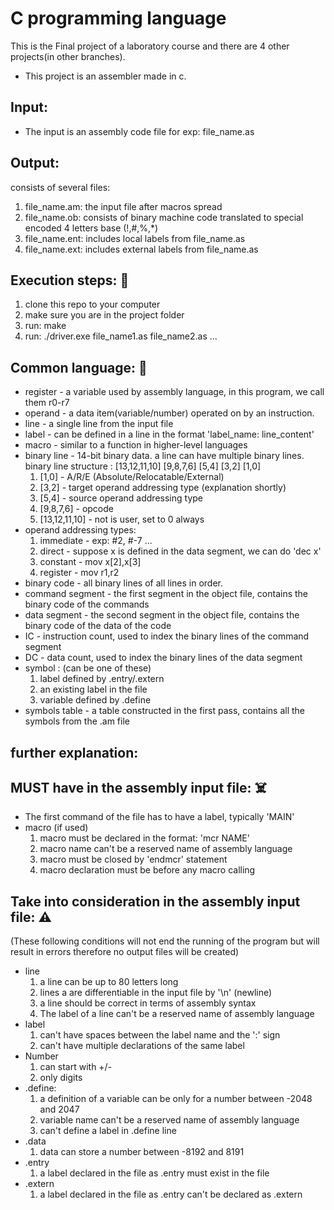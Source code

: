 # C programming language

This is the Final project of a laboratory course and there are 4 other projects(in other branches).

* This project is an assembler made in c.
## Input:
* The input is an assembly code file for exp: file_name.as
## Output: 
consists of several files:
  1) file_name.am: the input file after macros spread 
  2) file_name.ob: consists of binary machine code translated to special encoded 4 letters base (!,#,%,*)
  3) file_name.ent: includes local labels from file_name.as
  4) file_name.ext: includes external labels from file_name.as

## Execution steps: :dart:
1) clone this repo to your computer
2) make sure you are in the project folder
3) run: make
4) run: ./driver.exe file_name1.as file_name2.as ...


## Common language: :abcd:
* register - a variable used by assembly language, in this program, we call them r0-r7
* operand - a data item(variable/number) operated on by an instruction.
* line - a single line from the input file
* label - can be defined in a line in the format 'label_name: line_content'
* macro - similar to a function in higher-level languages
* binary line - 14-bit binary data. a line can have multiple binary lines.
binary line structure : [13,12,11,10] [9,8,7,6] [5,4] [3,2] [1,0]
    1) [1,0] - A/R/E (Absolute/Relocatable/External)
    2) [3,2] - target operand addressing type (explanation shortly)
    3) [5,4] - source operand addressing type
    4) [9,8,7,6] - opcode
    5) [13,12,11,10] - not is user, set to 0 always
* operand addressing types:
    1) immediate - exp: #2, #-7 ...
    2) direct - suppose x is defined in the data segment, we can do 'dec x'
    3) constant - mov x[2],x[3]
    4) register - mov r1,r2
* binary code - all binary lines of all lines in order.
* command segment - the first segment in the object file, contains the binary code of the commands
* data segment - the second segment in the object file, contains the binary code of the data of the code
* IC - instruction count, used to index the binary lines of the command segment
* DC - data count, used to index the binary lines of the data segment
* symbol : (can be one of these)
    1) label defined by .entry/.extern
    2) an existing label in the file
    3) variable defined by .define
* symbols table - a table constructed in the first pass, contains all the symbols from the .am file

## further explanation:


## MUST have in the assembly input file: :skull_and_crossbones:
* The first command of the file has to have a label, typically 'MAIN'
* macro (if used)
    1) macro must be declared in the format: 'mcr NAME'
    2) macro name can't be a reserved name of assembly language
    3) macro must be closed by 'endmcr' statement
    4) macro declaration must be before any macro calling

## Take into consideration in the assembly input file: :warning:
(These following conditions will not end the running of the program but will result in errors therefore no output files will be created)
* line
    1) a line can be up to 80 letters long
    2) lines a are differentiable in the input file by '\n' (newline)
    3) a line should be correct in terms of assembly syntax
    4) The label of a line  can't be a reserved name of assembly language
* label
    1) can't have spaces between the label name and the ':' sign
    2) can't have multiple declarations of the same label
* Number
    1) can start with +/-
    2) only digits
* .define:
    1) a definition of a variable can be only for a number between -2048 and 2047
    2) variable name can't be a reserved name of assembly language
    3) can't define a label in .define line
* .data
    1) data can store a number between -8192 and 8191
* .entry
    1) a label declared in the file as .entry must exist in the file
* .extern
    1) a label declared in the file as .entry can't be declared as .extern

